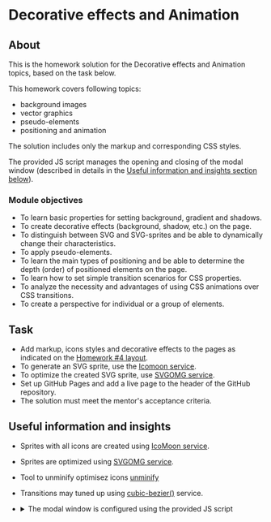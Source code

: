 # Decorative effects and Animation

## About

This is the homework solution for the Decorative effects and Animation topics, based on the task below.

This homework covers following topics:
* background images
* vector graphics
* pseudo-elements
* positioning and animation

The solution includes only the markup and corresponding CSS styles.

The provided JS script manages the opening and closing of the modal window (described in details in the [Useful information and insights section below](#useful-information-and-insights)).

### Module objectives

* To learn basic properties for setting background, gradient and shadows.
* To create decorative effects (background, shadow, etc.) on the page.
* To distinguish between SVG and SVG-sprites and be able to dynamically change their characteristics.
* To apply pseudo-elements.
* To learn the main types of positioning and be able to determine the depth (order) of positioned elements on the page.
* To learn how to set simple transition scenarios for CSS properties.
* To analyze the necessity and advantages of using CSS animations over CSS transitions.
* To create a perspective for individual or a group of elements.

## Task

* Add markup, icons styles and decorative effects to the pages as indicated on the [Homework #4 layout](https://www.figma.com/file/Kr5Q4EVrEAqpOWko4QeEJb/Web-Studio-(Version-4.0)?type=design&node-id=297016-823&t=xehgKGCXNQoohzws-0).
* To generate an SVG sprite, use the [Icomoon service](https://icomoon.io/).
* To optimize the created SVG sprite, use [SVGOMG service](https://jakearchibald.github.io/svgomg/).
* Set up GitHub Pages and add a live page to the header of the GitHub repository.
* The solution must meet the mentor's acceptance criteria.

## Useful information and insights

* Sprites with all icons are created using [IcoMoon service](https://icomoon.io/).
* Sprites are optimized using [SVGOMG service](https://jakearchibald.github.io/svgomg/).
* Tool to unminify optimisez icons [unminify](https://unminify.com/)
* Transitions may tuned up using [cubic-bezier()](https://cubic-bezier.com/) service.
* <details>
  <summary>The modal window is configured using the provided JS script</summary>
  
  Initially, the modal window and the backdrop are hidden using the `is-hidden` class on the backdrop, whose selector uses the `visibility`, `opacity`, and `pointer-events` properties. 
  If the `is-hidden` class is removed from the backdrop, the backdrop and a modal window appear.
  The appearance and hiding of the modal window is animated using a transition with an arbitrary effect, such as `scale` or `translate`, and `opacity`.

  The script for the modal window is placed in the `js/modal.js` file and is connected using `<script src="./js/modal.js"></script>` tag placed before the closing `body` tag:

  ```
  (() => {
    const refs = {
      openModalBtn: document.querySelector("[data-modal-open]"),
      closeModalBtn: document.querySelector("[data-modal-close]"),
      modal: document.querySelector("[data-modal]"),
    };
    
    refs.openModalBtn.addEventListener("click", toggleModal);
    refs.closeModalBtn.addEventListener("click", toggleModal);

    function toggleModal() {
      refs.modal.classList.toggle("is-hidden");
    }
  })();
  ```

  In order for the script to work, it is necessary to add special attributes to the markup, by which the script searches for elements, as well as the `is-hidden` class for the backdrop:
  * For the modal window opening button, add the `data-modal-open` attribute. 
  * For the modal window closing button, add the `data-modal-close` attribute. 
  * For the modal window backdrop, add the `data-modal` attribute

  Modal window should open when clicked on the `Order Service` button.
  </details>
